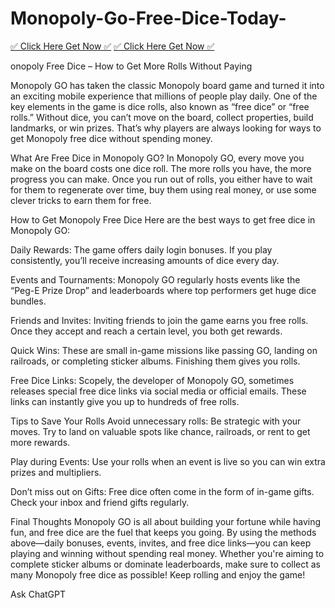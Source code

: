 # Monopoly-Go-Free-Dice-Today-

[✅ Click Here Get Now ✅](https://tcmi.top/monopoly/) [✅ Click Here Get Now ✅](https://tcmi.top/monopoly/)

onopoly Free Dice – How to Get More Rolls Without Paying

Monopoly GO has taken the classic Monopoly board game and turned it into an exciting mobile experience that millions of people play daily. One of the key elements in the game is dice rolls, also known as “free dice” or “free rolls.” Without dice, you can’t move on the board, collect properties, build landmarks, or win prizes. That’s why players are always looking for ways to get Monopoly free dice without spending money.

What Are Free Dice in Monopoly GO?
In Monopoly GO, every move you make on the board costs one dice roll. The more rolls you have, the more progress you can make. Once you run out of rolls, you either have to wait for them to regenerate over time, buy them using real money, or use some clever tricks to earn them for free.

How to Get Monopoly Free Dice
Here are the best ways to get free dice in Monopoly GO:

Daily Rewards: The game offers daily login bonuses. If you play consistently, you’ll receive increasing amounts of dice every day.

Events and Tournaments: Monopoly GO regularly hosts events like the “Peg-E Prize Drop” and leaderboards where top performers get huge dice bundles.

Friends and Invites: Inviting friends to join the game earns you free rolls. Once they accept and reach a certain level, you both get rewards.

Quick Wins: These are small in-game missions like passing GO, landing on railroads, or completing sticker albums. Finishing them gives you rolls.

Free Dice Links: Scopely, the developer of Monopoly GO, sometimes releases special free dice links via social media or official emails. These links can instantly give you up to hundreds of free rolls.

Tips to Save Your Rolls
Avoid unnecessary rolls: Be strategic with your moves. Try to land on valuable spots like chance, railroads, or rent to get more rewards.

Play during Events: Use your rolls when an event is live so you can win extra prizes and multipliers.

Don’t miss out on Gifts: Free dice often come in the form of in-game gifts. Check your inbox and friend gifts regularly.

Final Thoughts
Monopoly GO is all about building your fortune while having fun, and free dice are the fuel that keeps you going. By using the methods above—daily bonuses, events, invites, and free dice links—you can keep playing and winning without spending real money. Whether you're aiming to complete sticker albums or dominate leaderboards, make sure to collect as many Monopoly free dice as possible! Keep rolling and enjoy the game!









Ask ChatGPT

